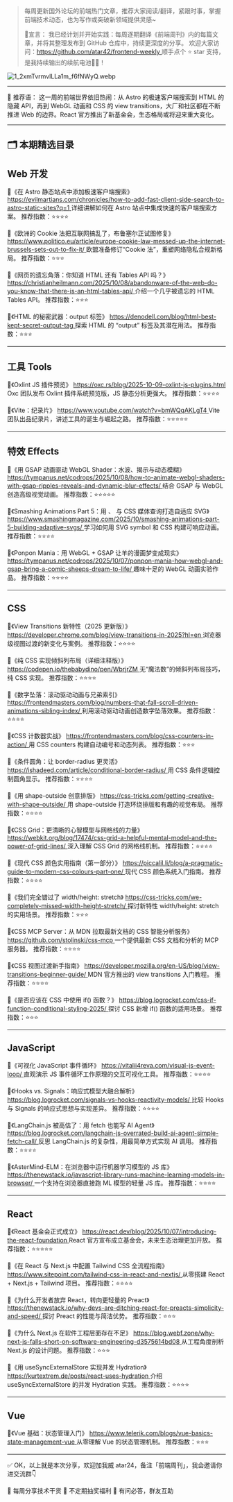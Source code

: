 > 每周更新国外论坛的前端热门文章，推荐大家阅读/翻译，紧跟时事，掌握前端技术动态，也为写作或突破新领域提供灵感\~
>
> 📢宣言： 我已经计划并开始实践：每周逐期翻译《前端周刊》内的每篇文章，并将其整理发布到 GitHub 仓库中，持续更深度的分享。 欢迎大家访问：[https://github.com/atar42/frontend-weekly ](https://github.com/atar42/frontend-weekly)顺手点个 ⭐ star 支持，是我持续输出的续航电池🔋✨！

![1\_2xmTvrmvlLLa1m\_f6fNWyQ.webp](https://p0-xtjj-private.juejin.cn/tos-cn-i-73owjymdk6/68ebea5907f540739c0c6de0955345ca~tplv-73owjymdk6-jj-mark-v1:0:0:0:0:5o6Y6YeR5oqA5pyv56S-5Yy6IEAg5o6Y6YeR5a6J5Lic5bC8:q75.awebp?policy=eyJ2bSI6MywidWlkIjoiMTUyMTM3OTgyMzM0MDc5MiJ9&rk3s=f64ab15b&x-orig-authkey=f32326d3454f2ac7e96d3d06cdbb035152127018&x-orig-expires=1760924029&x-orig-sign=r7xGDbVqi8RNhWgdjW2IRDtOFEE%3D)

***

💬 推荐语： 这一周的前端世界依旧热闹：从 Astro 的极速客户端搜索到 HTML 的隐藏 API，再到 WebGL 动画和 CSS 的 view transitions，大厂和社区都在不断推进 Web 的边界。React 官方推出了新基金会，生态格局或将迎来重大变化。

***

## 🗂 本期精选目录

## Web 开发

🔹《在 Astro 静态站点中添加极速客户端搜索》 [https://evilmartians.com/chronicles/how-to-add-fast-client-side-search-to-astro-static-sites?q=1 ](https://evilmartians.com/chronicles/how-to-add-fast-client-side-search-to-astro-static-sites?q=1)详细讲解如何在 Astro 站点中集成快速的客户端搜索方案。 推荐指数：⭐⭐⭐⭐

🔹《欧洲的 Cookie 法把互联网搞乱了，布鲁塞尔正试图修复》 [https://www.politico.eu/article/europe-cookie-law-messed-up-the-internet-brussels-sets-out-to-fix-it/ ](https://www.politico.eu/article/europe-cookie-law-messed-up-the-internet-brussels-sets-out-to-fix-it/)欧盟准备修订“Cookie 法”，重塑网络隐私合规新格局。 推荐指数：⭐⭐⭐

🔹《网页的遗忘角落：你知道 HTML 还有 Tables API 吗？》 [https://christianheilmann.com/2025/10/08/abandonware-of-the-web-do-you-know-that-there-is-an-html-tables-api/ ](https://christianheilmann.com/2025/10/08/abandonware-of-the-web-do-you-know-that-there-is-an-html-tables-api/)介绍一个几乎被遗忘的 HTML Tables API。 推荐指数：⭐⭐⭐

🔹《HTML 的秘密武器：output 标签》 [https://denodell.com/blog/html-best-kept-secret-output-tag ](https://denodell.com/blog/html-best-kept-secret-output-tag)探索 HTML 的 “output” 标签及其潜在用法。 推荐指数：⭐⭐⭐

***

## 工具 Tools

🔹《Oxlint JS 插件预览》 [https://oxc.rs/blog/2025-10-09-oxlint-js-plugins.html ](https://oxc.rs/blog/2025-10-09-oxlint-js-plugins.html)Oxc 团队发布 Oxlint 插件系统预览版，JS 静态分析更强大。 推荐指数：⭐⭐⭐⭐

🔹《Vite：纪录片》 [https://www.youtube.com/watch?v=bmWQqAKLgT4 ](https://www.youtube.com/watch?v=bmWQqAKLgT4)Vite 团队出品纪录片，讲述工具的诞生与崛起之路。 推荐指数：⭐⭐⭐⭐⭐

***

## 特效 Effects

🔹《用 GSAP 动画驱动 WebGL Shader：水波、揭示与动态模糊》 [https://tympanus.net/codrops/2025/10/08/how-to-animate-webgl-shaders-with-gsap-ripples-reveals-and-dynamic-blur-effects/ ](https://tympanus.net/codrops/2025/10/08/how-to-animate-webgl-shaders-with-gsap-ripples-reveals-and-dynamic-blur-effects/)结合 GSAP 与 WebGL 创造高级视觉动画。 推荐指数：⭐⭐⭐⭐⭐

🔹《Smashing Animations Part 5：用 、 与 CSS 媒体查询打造自适应 SVG》 [https://www.smashingmagazine.com/2025/10/smashing-animations-part-5-building-adaptive-svgs/ ](https://www.smashingmagazine.com/2025/10/smashing-animations-part-5-building-adaptive-svgs/)学习如何用 SVG symbol 和 CSS 构建可响应动画。 推荐指数：⭐⭐⭐⭐

🔹《Ponpon Mania：用 WebGL + GSAP 让羊的漫画梦变成现实》 [https://tympanus.net/codrops/2025/10/07/ponpon-mania-how-webgl-and-gsap-bring-a-comic-sheeps-dream-to-life/ ](https://tympanus.net/codrops/2025/10/07/ponpon-mania-how-webgl-and-gsap-bring-a-comic-sheeps-dream-to-life/)趣味十足的 WebGL 动画实验作品。 推荐指数：⭐⭐⭐⭐

***

## CSS

🔹《View Transitions 新特性（2025 更新版）》 [https://developer.chrome.com/blog/view-transitions-in-2025?hl=en ](https://developer.chrome.com/blog/view-transitions-in-2025?hl=en)浏览器级视图过渡的新变化与案例。 推荐指数：⭐⭐⭐⭐

🔹《纯 CSS 实现倾斜列布局（详细注释版）》 [https://codepen.io/thebabydino/pen/WbrjrZM ](https://codepen.io/thebabydino/pen/WbrjrZM)无“魔法数”的倾斜列布局技巧，纯 CSS 实现。 推荐指数：⭐⭐⭐⭐

🔹《数字坠落：滚动驱动动画与兄弟索引》 [https://frontendmasters.com/blog/numbers-that-fall-scroll-driven-animations-sibling-index/ ](https://frontendmasters.com/blog/numbers-that-fall-scroll-driven-animations-sibling-index/)利用滚动驱动动画创造数字坠落效果。 推荐指数：⭐⭐⭐⭐

🔹《CSS 计数器实战》 [https://frontendmasters.com/blog/css-counters-in-action/ ](https://frontendmasters.com/blog/css-counters-in-action/)用 CSS counters 构建自动编号和动态列表。 推荐指数：⭐⭐⭐

🔹《条件圆角：让 border-radius 更灵活》 [https://ishadeed.com/article/conditional-border-radius/ ](https://ishadeed.com/article/conditional-border-radius/)用 CSS 条件逻辑控制圆角显示。 推荐指数：⭐⭐⭐⭐

🔹《用 shape-outside 创意排版》 [https://css-tricks.com/getting-creative-with-shape-outside/ ](https://css-tricks.com/getting-creative-with-shape-outside/)用 shape-outside 打造环绕排版和有趣的视觉布局。 推荐指数：⭐⭐⭐⭐

🔹《CSS Grid：更清晰的心智模型与网格线的力量》 [https://webkit.org/blog/17474/css-grid-a-helpful-mental-model-and-the-power-of-grid-lines/ ](https://webkit.org/blog/17474/css-grid-a-helpful-mental-model-and-the-power-of-grid-lines/)深入理解 CSS Grid 的网格线机制。 推荐指数：⭐⭐⭐⭐

🔹《现代 CSS 颜色实用指南（第一部分）》 [https://piccalil.li/blog/a-pragmatic-guide-to-modern-css-colours-part-one/ ](https://piccalil.li/blog/a-pragmatic-guide-to-modern-css-colours-part-one/)现代 CSS 颜色系统入门指南。 推荐指数：⭐⭐⭐⭐

🔹《我们完全错过了 width/height: stretch》 [https://css-tricks.com/we-completely-missed-width-height-stretch/ ](https://css-tricks.com/we-completely-missed-width-height-stretch/)探讨新特性 width/height: stretch 的实用场景。 推荐指数：⭐⭐⭐

🔹《CSS MCP Server：从 MDN 拉取最新文档的 CSS 智能分析服务》 [https://github.com/stolinski/css-mcp ](https://github.com/stolinski/css-mcp)一个提供最新 CSS 文档和分析的 MCP 服务器。 推荐指数：⭐⭐⭐⭐

🔹《CSS 视图过渡新手指南》 [https://developer.mozilla.org/en-US/blog/view-transitions-beginner-guide/ ](https://developer.mozilla.org/en-US/blog/view-transitions-beginner-guide/)MDN 官方推出的 view transitions 入门教程。 推荐指数：⭐⭐⭐⭐

🔹《是否应该在 CSS 中使用 if() 函数？》 [https://blog.logrocket.com/css-if-function-conditional-styling-2025/ ](https://blog.logrocket.com/css-if-function-conditional-styling-2025/)探讨 CSS 新增 if() 函数的适用场景。 推荐指数：⭐⭐⭐

***

## JavaScript

🔹《可视化 JavaScript 事件循环》 [https://vitalii4reva.com/visual-js-event-loop/ ](https://vitalii4reva.com/visual-js-event-loop/)直观演示 JS 事件循环工作原理的交互可视化工具。 推荐指数：⭐⭐⭐⭐

🔹《Hooks vs. Signals：响应式模型大融合解析》 [https://blog.logrocket.com/signals-vs-hooks-reactivity-models/ ](https://blog.logrocket.com/signals-vs-hooks-reactivity-models/)比较 Hooks 与 Signals 的响应式思想与实现差异。 推荐指数：⭐⭐⭐⭐

🔹《LangChain.js 被高估了：用 fetch 也能写 AI Agent》 [https://blog.logrocket.com/langchain-js-overrated-build-ai-agent-simple-fetch-call/ ](https://blog.logrocket.com/langchain-js-overrated-build-ai-agent-simple-fetch-call/)反思 LangChain.js 的复杂性，用最简单方式实现 AI 调用。 推荐指数：⭐⭐⭐⭐

🔹《AsterMind-ELM：在浏览器中运行机器学习模型的 JS 库》 [https://thenewstack.io/javascript-library-runs-machine-learning-models-in-browser/ ](https://thenewstack.io/javascript-library-runs-machine-learning-models-in-browser/)一个支持在浏览器直接跑 ML 模型的轻量 JS 库。 推荐指数：⭐⭐⭐⭐

***

## React

🔹《React 基金会正式成立》 [https://react.dev/blog/2025/10/07/introducing-the-react-foundation ](https://react.dev/blog/2025/10/07/introducing-the-react-foundation)React 官方宣布成立基金会，未来生态治理更加开放。 推荐指数：⭐⭐⭐⭐⭐

🔹《在 React 与 Next.js 中配置 Tailwind CSS 全流程指南》 [https://www.sitepoint.com/tailwind-css-in-react-and-nextjs/ ](https://www.sitepoint.com/tailwind-css-in-react-and-nextjs/)从零搭建 React + Next.js + Tailwind 项目。 推荐指数：⭐⭐⭐⭐

🔹《为什么开发者放弃 React，转向更轻量的 Preact》 [https://thenewstack.io/why-devs-are-ditching-react-for-preacts-simplicity-and-speed/ ](https://thenewstack.io/why-devs-are-ditching-react-for-preacts-simplicity-and-speed/)探讨 Preact 的性能与简洁优势。 推荐指数：⭐⭐⭐

🔹《为什么 Next.js 在软件工程层面存在不足》 [https://blog.webf.zone/why-next-js-falls-short-on-software-engineering-d3575614bd08 ](https://blog.webf.zone/why-next-js-falls-short-on-software-engineering-d3575614bd08)从工程角度剖析 Next.js 的设计问题。 推荐指数：⭐⭐⭐

🔹《用 useSyncExternalStore 实现并发 Hydration》 [https://kurtextrem.de/posts/react-uses-hydration ](https://kurtextrem.de/posts/react-uses-hydration)介绍 useSyncExternalStore 的并发 Hydration 实践。 推荐指数：⭐⭐⭐⭐

***

## Vue

🔹《Vue 基础：状态管理入门》 [https://www.telerik.com/blogs/vue-basics-state-management-vue ](https://www.telerik.com/blogs/vue-basics-state-management-vue)从零理解 Vue 的状态管理机制。 推荐指数：⭐⭐⭐

***

✅ OK，以上就是本次分享，欢迎加我威 atar24，备注「前端周刊」，我会邀请你进交流群👇

🚀 每周分享技术干货 🎁 不定期抽奖福利 💬 有问必答，群友互助
